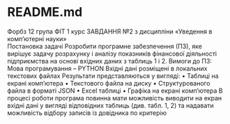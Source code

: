 # README.md
Форбз 12 група ФІТ 1 курс ЗАВДАННЯ №2 з дисципліни «Уведення в комп’ютерні науки»  
Постановка задачі Розробити програмне забезпечення (ПЗ), яке вирішує задачу розрахунку і аналізу показників фінансової діяльності підприємства на основі вхідних даних з таблиць 1 і 2. 
Вимоги до ПЗ:  
Мова програмування – PYTHON Вхідні дані розміщені в локальних текстових файлах 
Результати представляються у вигляді: 
• Таблиці на екрані комп’ютера 
• Текстового файла на диску 
• Структурованого файла в форматі JSON 
• Excel таблиці 
• Графіка на екрані комп’ютера В процесі роботи програма повинна мати можливість виводити на екран вхідні дані у вигляді відповідних таблиць (див. табл. 1, 2) та надавати можливість відбору записів із довідника по критерію
